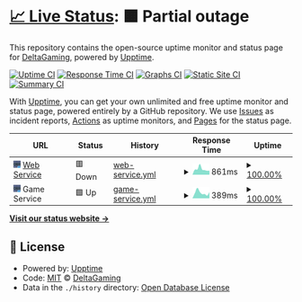 # [📈 Live Status](https://status.deltagaming.org): <!--live status--> **🟧 Partial outage**

This repository contains the open-source uptime monitor and status page for [DeltaGaming](http://deltagaming.org), powered by [Upptime](https://github.com/upptime/upptime).

[![Uptime CI](https://github.com/DeltaGaming-org/status/workflows/Uptime%20CI/badge.svg)](https://github.com/DeltaGaming-org/status/actions?query=workflow%3A%22Uptime+CI%22)
[![Response Time CI](https://github.com/DeltaGaming-org/status/workflows/Response%20Time%20CI/badge.svg)](https://github.com/DeltaGaming-org/status/actions?query=workflow%3A%22Response+Time+CI%22)
[![Graphs CI](https://github.com/DeltaGaming-org/status/workflows/Graphs%20CI/badge.svg)](https://github.com/DeltaGaming-org/status/actions?query=workflow%3A%22Graphs+CI%22)
[![Static Site CI](https://github.com/DeltaGaming-org/status/workflows/Static%20Site%20CI/badge.svg)](https://github.com/DeltaGaming-org/status/actions?query=workflow%3A%22Static+Site+CI%22)
[![Summary CI](https://github.com/DeltaGaming-org/status/workflows/Summary%20CI/badge.svg)](https://github.com/DeltaGaming-org/status/actions?query=workflow%3A%22Summary+CI%22)

With [Upptime](https://upptime.js.org), you can get your own unlimited and free uptime monitor and status page, powered entirely by a GitHub repository. We use [Issues](https://github.com/DeltaGaming-org/status/issues) as incident reports, [Actions](https://github.com/DeltaGaming-org/status/actions) as uptime monitors, and [Pages](https://status.deltagaming.org) for the status page.

<!--start: status pages-->
<!-- This summary is generated by Upptime (https://github.com/upptime/upptime) -->
<!-- Do not edit this manually, your changes will be overwritten -->
<!-- prettier-ignore -->
| URL | Status | History | Response Time | Uptime |
| --- | ------ | ------- | ------------- | ------ |
| <img alt="" src="https://raw.githubusercontent.com/DeltaGaming-org/status/master/static/server.svg" height="13"> [Web Service](https://deltagaming.org) | 🟥 Down | [web-service.yml](https://github.com/DeltaGaming-org/status/commits/HEAD/history/web-service.yml) | <details><summary><img alt="Response time graph" src="./graphs/web-service/response-time-week.png" height="20"> 861ms</summary><br><a href="https://status.deltagaming.org/history/web-service"><img alt="Response time 803" src="https://img.shields.io/endpoint?url=https%3A%2F%2Fraw.githubusercontent.com%2FDeltaGaming-org%2Fstatus%2FHEAD%2Fapi%2Fweb-service%2Fresponse-time.json"></a><br><a href="https://status.deltagaming.org/history/web-service"><img alt="24-hour response time 631" src="https://img.shields.io/endpoint?url=https%3A%2F%2Fraw.githubusercontent.com%2FDeltaGaming-org%2Fstatus%2FHEAD%2Fapi%2Fweb-service%2Fresponse-time-day.json"></a><br><a href="https://status.deltagaming.org/history/web-service"><img alt="7-day response time 861" src="https://img.shields.io/endpoint?url=https%3A%2F%2Fraw.githubusercontent.com%2FDeltaGaming-org%2Fstatus%2FHEAD%2Fapi%2Fweb-service%2Fresponse-time-week.json"></a><br><a href="https://status.deltagaming.org/history/web-service"><img alt="30-day response time 803" src="https://img.shields.io/endpoint?url=https%3A%2F%2Fraw.githubusercontent.com%2FDeltaGaming-org%2Fstatus%2FHEAD%2Fapi%2Fweb-service%2Fresponse-time-month.json"></a><br><a href="https://status.deltagaming.org/history/web-service"><img alt="1-year response time 803" src="https://img.shields.io/endpoint?url=https%3A%2F%2Fraw.githubusercontent.com%2FDeltaGaming-org%2Fstatus%2FHEAD%2Fapi%2Fweb-service%2Fresponse-time-year.json"></a></details> | <details><summary><a href="https://status.deltagaming.org/history/web-service">100.00%</a></summary><a href="https://status.deltagaming.org/history/web-service"><img alt="All-time uptime 99.90%" src="https://img.shields.io/endpoint?url=https%3A%2F%2Fraw.githubusercontent.com%2FDeltaGaming-org%2Fstatus%2FHEAD%2Fapi%2Fweb-service%2Fuptime.json"></a><br><a href="https://status.deltagaming.org/history/web-service"><img alt="24-hour uptime 100.00%" src="https://img.shields.io/endpoint?url=https%3A%2F%2Fraw.githubusercontent.com%2FDeltaGaming-org%2Fstatus%2FHEAD%2Fapi%2Fweb-service%2Fuptime-day.json"></a><br><a href="https://status.deltagaming.org/history/web-service"><img alt="7-day uptime 100.00%" src="https://img.shields.io/endpoint?url=https%3A%2F%2Fraw.githubusercontent.com%2FDeltaGaming-org%2Fstatus%2FHEAD%2Fapi%2Fweb-service%2Fuptime-week.json"></a><br><a href="https://status.deltagaming.org/history/web-service"><img alt="30-day uptime 99.90%" src="https://img.shields.io/endpoint?url=https%3A%2F%2Fraw.githubusercontent.com%2FDeltaGaming-org%2Fstatus%2FHEAD%2Fapi%2Fweb-service%2Fuptime-month.json"></a><br><a href="https://status.deltagaming.org/history/web-service"><img alt="1-year uptime 99.90%" src="https://img.shields.io/endpoint?url=https%3A%2F%2Fraw.githubusercontent.com%2FDeltaGaming-org%2Fstatus%2FHEAD%2Fapi%2Fweb-service%2Fuptime-year.json"></a></details>
| <img alt="" src="https://raw.githubusercontent.com/DeltaGaming-org/status/master/static/server.svg" height="13"> Game Service | 🟩 Up | [game-service.yml](https://github.com/DeltaGaming-org/status/commits/HEAD/history/game-service.yml) | <details><summary><img alt="Response time graph" src="./graphs/game-service/response-time-week.png" height="20"> 389ms</summary><br><a href="https://status.deltagaming.org/history/game-service"><img alt="Response time 859" src="https://img.shields.io/endpoint?url=https%3A%2F%2Fraw.githubusercontent.com%2FDeltaGaming-org%2Fstatus%2FHEAD%2Fapi%2Fgame-service%2Fresponse-time.json"></a><br><a href="https://status.deltagaming.org/history/game-service"><img alt="24-hour response time 424" src="https://img.shields.io/endpoint?url=https%3A%2F%2Fraw.githubusercontent.com%2FDeltaGaming-org%2Fstatus%2FHEAD%2Fapi%2Fgame-service%2Fresponse-time-day.json"></a><br><a href="https://status.deltagaming.org/history/game-service"><img alt="7-day response time 389" src="https://img.shields.io/endpoint?url=https%3A%2F%2Fraw.githubusercontent.com%2FDeltaGaming-org%2Fstatus%2FHEAD%2Fapi%2Fgame-service%2Fresponse-time-week.json"></a><br><a href="https://status.deltagaming.org/history/game-service"><img alt="30-day response time 859" src="https://img.shields.io/endpoint?url=https%3A%2F%2Fraw.githubusercontent.com%2FDeltaGaming-org%2Fstatus%2FHEAD%2Fapi%2Fgame-service%2Fresponse-time-month.json"></a><br><a href="https://status.deltagaming.org/history/game-service"><img alt="1-year response time 859" src="https://img.shields.io/endpoint?url=https%3A%2F%2Fraw.githubusercontent.com%2FDeltaGaming-org%2Fstatus%2FHEAD%2Fapi%2Fgame-service%2Fresponse-time-year.json"></a></details> | <details><summary><a href="https://status.deltagaming.org/history/game-service">100.00%</a></summary><a href="https://status.deltagaming.org/history/game-service"><img alt="All-time uptime 96.88%" src="https://img.shields.io/endpoint?url=https%3A%2F%2Fraw.githubusercontent.com%2FDeltaGaming-org%2Fstatus%2FHEAD%2Fapi%2Fgame-service%2Fuptime.json"></a><br><a href="https://status.deltagaming.org/history/game-service"><img alt="24-hour uptime 100.00%" src="https://img.shields.io/endpoint?url=https%3A%2F%2Fraw.githubusercontent.com%2FDeltaGaming-org%2Fstatus%2FHEAD%2Fapi%2Fgame-service%2Fuptime-day.json"></a><br><a href="https://status.deltagaming.org/history/game-service"><img alt="7-day uptime 100.00%" src="https://img.shields.io/endpoint?url=https%3A%2F%2Fraw.githubusercontent.com%2FDeltaGaming-org%2Fstatus%2FHEAD%2Fapi%2Fgame-service%2Fuptime-week.json"></a><br><a href="https://status.deltagaming.org/history/game-service"><img alt="30-day uptime 96.88%" src="https://img.shields.io/endpoint?url=https%3A%2F%2Fraw.githubusercontent.com%2FDeltaGaming-org%2Fstatus%2FHEAD%2Fapi%2Fgame-service%2Fuptime-month.json"></a><br><a href="https://status.deltagaming.org/history/game-service"><img alt="1-year uptime 96.88%" src="https://img.shields.io/endpoint?url=https%3A%2F%2Fraw.githubusercontent.com%2FDeltaGaming-org%2Fstatus%2FHEAD%2Fapi%2Fgame-service%2Fuptime-year.json"></a></details>

<!--end: status pages-->

[**Visit our status website →**](https://status.deltagaming.org)

## 📄 License

- Powered by: [Upptime](https://github.com/upptime/upptime)
- Code: [MIT](./LICENSE) © [DeltaGaming](http://deltagaming.org)
- Data in the `./history` directory: [Open Database License](https://opendatacommons.org/licenses/odbl/1-0/)
